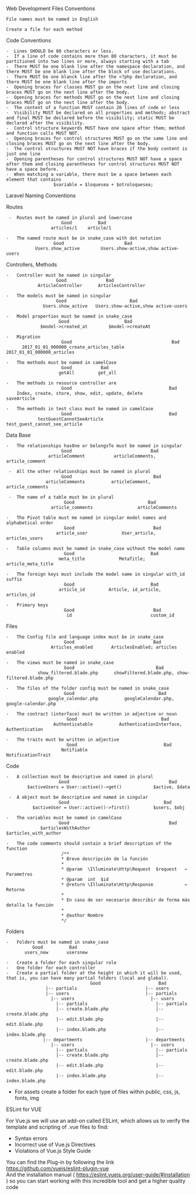 Web Development 
Files Conventions

  	File names must be named in English

    Create a file for each method
Code Conventions

    -  Lines SHOULD be 80 characters or less.
    -  If a line of code contains more than 80 characters, it must be partitioned into two lines or more, always starting with a tab
    -  There MUST be one blank line after the namespace declaration, and there MUST be one blank line after the block of use declarations.
    -  There MUST be one blanck line after the <?php declaration, and there MUST be one blank line after the imports
    -  Opening braces for classes MUST go on the next line and closing braces MUST go on the next line after the body.
    -  Opening braces for methods MUST go on the next line and closing braces MUST go on the next line after the body.
    -  The content of a function MUST contain 20 lines of code or less
    -  Visibility MUST be declared on all properties and methods; abstract and final MUST be declared before the visibility; static MUST be declared after the visibility.
    -  Control structure keywords MUST have one space after them; method and function calls MUST NOT.
    -  Opening braces for control structures MUST go on the same line and closing braces MUST go on the next line after the body.
    -  The control structures MUST NOT have braces if the body content is just one line
    -  Opening parentheses for control structures MUST NOT have a space after them and closing parentheses for control structures MUST NOT have a space before.
    -  When matching a variable, there must be a space between each element that contains
                      $variable = $loquesea + $otroloquesea;
Laravel Naming Conventions
 
   Routes
	 
	 -	Routes must be named in plural and lowercase
                         Good	       Bad
                     articles/1	   article/1

    -	The named route must be in snake_case with dot notation
                      Good	                     Bad
               Users.show_active    	Users.show-active,show active-users

   Controllers, Methods

    -	Controller must be named in singular
                       Good	              Bad
                ArticleController	   ArticlesController

    -	The models must be named in singular
                       Good	                       Bad
                  Users.show_active	  Users.show-active,show active-users

    -	Model properties must be named in snake_case
                        Good	                 Bad
                 $model->created_at	       $model->createAt

    -	Migration
                         Good	                                   Bad
          2017_01_01_000000_create_articles_table	    2017_01_01_000000_articles

    -	The methods must be named in camelCase
                         Good          	Bad
                        getAll	       get_all

    -	The methods in resource controller are
                         Good	                                  Bad
        Index, create, store, show, edit, update, delete	    saveArticle

    -	The methods in test class must be named in camelCase
                         Good	                                  Bad
                testGuestCannotSeeArticle	           test_guest_cannot_see_article

  Data Base

    -	The relationships hasOne or belongsTo must be named in singular
                         Good	                           Bad
                    articleComment	         articleComments, article_comment

     -	All the other relationships must be named in plural
                         Good	                            Bad
                   articleComments	        articleComment, article_comments

     -	The name of a table must be in plural
                          Good                            Bad
                     article_comments	              articleComments

    -	The Pivot table must me named in singular model names and alphabetical order
                          Good                           	Bad
                       article_user         	User_article, articles_users

    -	Table columns must be named in snake_case without the model name
                          Good	                           Bad
                        meta_title	           MetaTitle; article_meta_title

    -	The foreign keys must include the model name in singular with_id suffix
                          Good	                           Bad
                        article_id	       Article, id_article, articles_id

    -	Primary keys 
                          Good	                            Bad
                           id	                           custom_id
Files

    -	The Config file and language index must be in snake_case
                          Good	                            Bad
                     Articles_enabled     	ArticlesEnabled; articles enabled

    -	The views must be named in snake_case
                          Good	                             Bad
                show_filtered.blade.php	     showFiltered.blade.php, show-filtered.blade.php

    -	The files of the folder config must be named in snake_case 
                          Good	                              Bad
                    google_calendar.php	         googleCalendar.php, google-calendar.php

    -	The contract (interface) must be written in adjective or noun
                           Good	                               Bad
                      Authenticatable	       AuthenticationInterface, Authentication

    -	The traits must be written in adjective
                           Good                                	Bad
                         Notifiable	                      NotificationTrait

  Code

    -	A collection must be descriptive and named in plural
                        Good	                                  Bad
            $activeUsers = User::active()->get()	        $active, $data

     -	A object must be descriptive and named in singular
                        Good                                   	Bad
              $activeUser = User::active()->first()       	$users, $obj

    -	The variables must be named in camelCase
                        Good	                                  Bad
                 $articlesWithAuthor                	$articles_with_author

    -	The code comments should contain a brief description of the function
                         /**
                         * Breve descripción de la función
                         *
                         * @param  \Illuminate\Http\Request  $request  	← Parametros
                         * @param  int  $id
                         * @return \Illuminate\Http\Response 			← Retorno
                         * 
                         * En caso de ser necesario describir de forma más detalla la función
                         *
                         * @author Nombre
                         */
												 
Folders
  
  	-	Folders must be named in snake_case
              Good	        Bad
           users_new	   usersnew

    -	Create a folder for each singular role
    -	One folder for each controller
    -	Create a partial folder at the height in which it will be used, that is, you can have many partial folders (local and global).
                                    Good	                  Bad
                   |-- partials                          |-- users
                   |-- users                             |-- partials
                     |-- users                             |-- users
                       |-- partials                          |-- partials
                       |-- create.blade.php                  |-- create.blade.php
                       |-- edit.blade.php                    |-- edit.blade.php
                       |-- index.blade.php                   |-- index.blade.php
                  |-- departments                        |-- departments 
                     |-- users                             |-- users     
                       |-- partials                          |-- partials
                       |-- create.blade.php                  |-- create.blade.php
                       |-- edit.blade.php                    |-- edit.blade.php
                       |-- index.blade.php                   |-- index.blade.php
	

-	For assets create a folder for each type of files within public, css, js, fonts, img

ESLint for VUE

For Vue.js we will use an add-on called ESLint, which allows us to verify the template and scripting of .vue files to find:

   -	Syntax errors
   -	Incorrect use of Vue.js Directives
   -	Violations of Vue.js Style Guide

You can find the Plug-in by following the link   https://github.com/vuejs/eslint-plugin-vue  
And the installation manual  ( https://eslint.vuejs.org/user-guide/#installation ) so you can start working with this incredible tool and get a higher quality code

											


